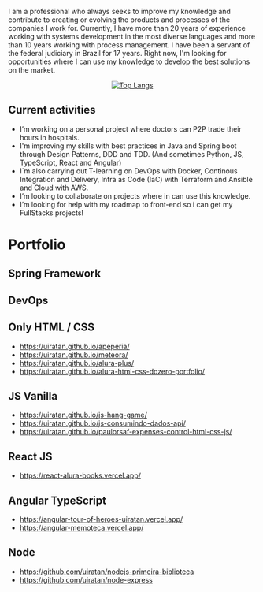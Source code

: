 I am a professional who always seeks to improve my knowledge and contribute to creating or evolving the products and processes of the companies I work for. Currently, I have more than 20 years of experience working with systems development in the most diverse languages and more than 10 years working with process management. I have been a servant of the federal judiciary in Brazil for 17 years. Right now, I'm looking for opportunities where I can use my knowledge to develop the best solutions on the market.

<div align="center">

[![Top Langs](https://github-readme-stats.vercel.app/api/top-langs/?username=uiratan&layout=compact)](https://github.com/uiratan/github-readme-stats)

</div>

## Current activities

- I’m working on a personal project where doctors can P2P trade their hours in hospitals.
- I'm improving my skills with best practices in Java and Spring boot through Design Patterns, DDD and TDD. (And sometimes Python, JS, TypeScript, React and Angular)
- I´m also carrying out T-learning on DevOps with Docker, Continous Integration and Delivery, Infra as Code (IaC) with Terraform and Ansible and Cloud with AWS.
- I’m looking to collaborate on projects where in can use this knowledge.
- I’m looking for help with my roadmap to front-end so i can get my FullStacks projects!

# Portfolio
## Spring Framework 

## DevOps

## Only HTML / CSS
- https://uiratan.github.io/apeperia/
- https://uiratan.github.io/meteora/
- https://uiratan.github.io/alura-plus/
- https://uiratan.github.io/alura-html-css-dozero-portfolio/

## JS Vanilla
- https://uiratan.github.io/js-hang-game/
- https://uiratan.github.io/js-consumindo-dados-api/
- https://uiratan.github.io/paulorsaf-expenses-control-html-css-js/

## React JS
- https://react-alura-books.vercel.app/

## Angular TypeScript
- https://angular-tour-of-heroes-uiratan.vercel.app/
- https://angular-memoteca.vercel.app/

## Node
- https://github.com/uiratan/nodejs-primeira-biblioteca
- https://github.com/uiratan/node-express
     
